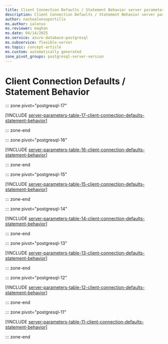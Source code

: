 ```yaml
---
title: Client Connection Defaults / Statement Behavior server parameters
description: Client Connection Defaults / Statement Behavior server parameters for Azure Database for PostgreSQL flexible server.
author: nachoalonsoportillo
ms.author: ialonso
ms.reviewer: maghan
ms.date: 04/14/2025
ms.service: azure-database-postgresql
ms.subservice: flexible-server
ms.topic: concept-article
ms.custom: automatically generated
zone_pivot_groups: postgresql-server-version
---
```

# Client Connection Defaults / Statement Behavior


::: zone pivot="postgresql-17"

[!INCLUDE [server-parameters-table-17-client-connection-defaults-statement-behavior](./includes/server-parameters-table-17-client-connection-defaults-statement-behavior.md)]

::: zone-end


::: zone pivot="postgresql-16"

[!INCLUDE [server-parameters-table-16-client-connection-defaults-statement-behavior](./includes/server-parameters-table-16-client-connection-defaults-statement-behavior.md)]

::: zone-end


::: zone pivot="postgresql-15"

[!INCLUDE [server-parameters-table-15-client-connection-defaults-statement-behavior](./includes/server-parameters-table-15-client-connection-defaults-statement-behavior.md)]

::: zone-end


::: zone pivot="postgresql-14"

[!INCLUDE [server-parameters-table-14-client-connection-defaults-statement-behavior](./includes/server-parameters-table-14-client-connection-defaults-statement-behavior.md)]

::: zone-end


::: zone pivot="postgresql-13"

[!INCLUDE [server-parameters-table-13-client-connection-defaults-statement-behavior](./includes/server-parameters-table-13-client-connection-defaults-statement-behavior.md)]

::: zone-end


::: zone pivot="postgresql-12"

[!INCLUDE [server-parameters-table-12-client-connection-defaults-statement-behavior](./includes/server-parameters-table-12-client-connection-defaults-statement-behavior.md)]

::: zone-end


::: zone pivot="postgresql-11"

[!INCLUDE [server-parameters-table-11-client-connection-defaults-statement-behavior](./includes/server-parameters-table-11-client-connection-defaults-statement-behavior.md)]

::: zone-end



